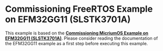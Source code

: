 # Commissioning FreeRTOS Example on EFM32GG11 (SLSTK3701A) 

This example is based on the [**Commissioning MicriumOS Example on EFM32GG11 (SLSTK3701A)**](../../micrium_os/SLSTK3701A/README.md).
Please consider reading the documentation of the EFM32GG11 example as a first step before executing this example.
